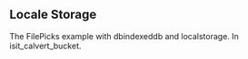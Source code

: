 ## Locale Storage

The FilePicks example with dbindexeddb and localstorage. In isit_calvert_bucket.
